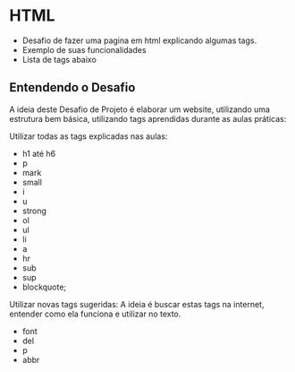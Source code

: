 # HTML
- Desafio de fazer uma pagina em html explicando algumas tags.
- Exemplo de suas funcionalidades
- Lista de tags abaixo


## Entendendo o Desafio
 
A ideia deste Desafio de Projeto é elaborar um website, utilizando uma estrutura bem básica, utilizando tags aprendidas durante as aulas práticas:
 
Utilizar todas as tags explicadas nas aulas: 
- h1 até h6
- p
- mark
- small
- i
- u
- strong
- ol
- ul
- li
- a
- hr 
- sub
- sup 
- blockquote;


Utilizar novas tags sugeridas: A ideia é buscar estas tags na internet, entender como ela funciona e utilizar no texto.
- font
- del
- p
- abbr 


